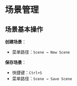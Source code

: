 # 场景管理

## 场景基本操作

**创建场景**：
- 菜单路径：`Scene → New Scene`

**保存场景**：
- 快捷键：`Ctrl+S`
- 菜单路径：`Scene → Save Scene`

